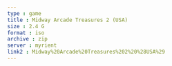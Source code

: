 ```yaml
---
type : game
title : Midway Arcade Treasures 2 (USA)
size : 2.4 G
format : iso
archive : zip
server : myrient
link2 : Midway%20Arcade%20Treasures%202%20%28USA%29
---
```


